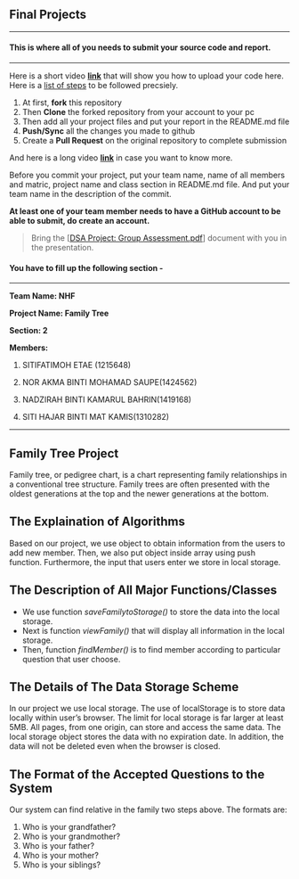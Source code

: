 ## Final Projects
----
#### This is where all of you needs to submit your source code and report.
----

Here is a short video **[link](https://www.youtube.com/watch?v=XdhuWDdu-rk)** that will show you how to upload your code here. Here is a [list of steps](https://education.github.com/guide/forks#3-completing-assignments) to be followed precsiely.

>
  1. At first, **fork** this repository
  2. Then **Clone** the forked repository from your account to your pc
  3. Then add all your project files and put your report in the README.md file
  4. **Push/Sync** all the changes you made to github
  5. Create a **Pull Request** on the original repository to complete submission

And here is a long video **[link](https://www.youtube.com/watch?v=73I5dRucCds)** in case you want to know more.

Before you commit your project, put your team name, name of all members and matric, project name and class section in README.md file. And put your team name in the description of the commit.

**At least one of your team member needs to have a GitHub account to be able to submit, do create an account.**

> Bring the [[DSA Project: Group Assessment.pdf](https://github.com/iium-dsa-tutorial/final-projects/blob/master/DSA%20Project-Group%20Assessment.pdf )] document with you in the presentation.

#### You have to fill up the following section - 
----

**Team Name: NHF**

**Project Name: Family  Tree**

**Section: 2**

**Members:**

  1. SITIFATIMOH ETAE (1215648)
  
  2. NOR AKMA BINTI MOHAMAD SAUPE(1424562)
  
  3. NADZIRAH BINTI KAMARUL BAHRIN(1419168)
  
  4. SITI HAJAR BINTI MAT KAMIS(1310282)
  
----


## Family Tree Project
Family tree, or pedigree chart, is a chart representing family relationships in a conventional tree structure. Family trees are often presented with the oldest generations at the top and the newer generations at the bottom. 

## The Explaination of Algorithms
Based on our project, we use object to obtain information from the users to add new member. Then, we also put object inside array using push function. Furthermore, the input that users enter we store in local storage. 

## The Description of All Major Functions/Classes
* We use function _saveFamilytoStorage()_ to store the data into the local storage. 
*	Next is function _viewFamily()_ that will display all information in the local storage.
*	Then, function _findMember()_ is to find member according to particular question that user choose.

## The Details of The Data Storage Scheme
In our project we use local storage. The use of localStorage is to store data locally within user’s browser. The limit for local storage is far larger at least 5MB. All pages, from one origin, can store and access the same data. The local storage object stores the data with no expiration date. In addition, the data will not be deleted even when the browser is closed.

## The Format of the Accepted Questions to the System
Our system can find relative in the family two steps above. The formats are:
1.	Who is your grandfather?
2.	Who is your grandmother?
3.	Who is your father?
4.	Who is your mother?
5.	Who is your siblings?

